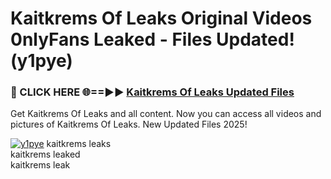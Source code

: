 # Kaitkrems Of Leaks Original Videos 0nlyFans Leaked - Files Updated! (y1pye)

<h3>🔴 CLICK HERE 🌐==►► <a href="https://tinyurl.com/3hn5wdd3" rel="nofollow">Kaitkrems Of Leaks Updated Files</a></h3>

Get Kaitkrems Of Leaks and all content. Now you can access all videos and pictures of Kaitkrems Of Leaks. New Updated Files 2025!

[![y1pye](https://i.imgur.com/4HnBqBT.gif)](https://tinyurl.com/3hn5wdd3)
kaitkrems leaks<br>
kaitkrems leaked<br>
kaitkrems leak